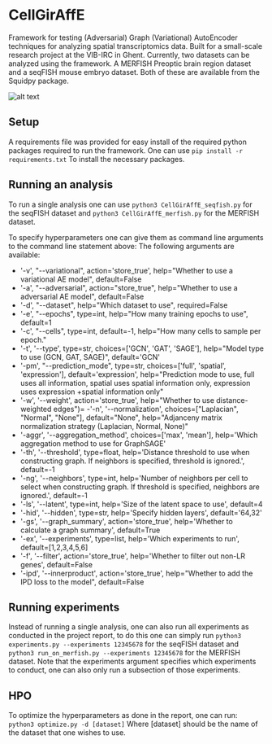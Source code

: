 # CellGirAffE
Framework for testing (Adversarial) Graph (Variational) AutoEncoder techniques for analyzing spatial transcriptomics data. Built for a small-scale research project at the VIB-IRC in Ghent. Currently, two datasets can be analyzed using the framework. A MERFISH Preoptic brain region dataset and a seqFISH mouse embryo dataset. Both of these are available from the Squidpy package.

![alt text](https://github.com/Sbrussee/CellGirAffE/edit/main/CellGirAffE_overview.png)

## Setup
A requirements file was provided for easy install of the required python packages required to run the framework. One can use
`pip install -r requirements.txt`
To install the necessary packages.

## Running an analysis
To run a single analysis one can use 
`python3 CellGirAffE_seqfish.py`
for the seqFISH dataset and
`python3 CellGirAffE_merfish.py`
for the MERFISH dataset.

To specify hyperparameters one can give them as command line arguments to the command line statement above:
The following arguments are available:
- '-v', "--variational", action='store_true', help="Whether to use a variational AE model", default=False
- '-a', "--adversarial", action="store_true", help="Whether to use a adversarial AE model", default=False
- '-d', "--dataset", help="Which dataset to use", required=False
- '-e', "--epochs", type=int, help="How many training epochs to use", default=1
- '-c', "--cells", type=int, default=-1,  help="How many cells to sample per epoch."
- '-t', '--type', type=str, choices=['GCN', 'GAT', 'SAGE'], help="Model type to use (GCN, GAT, SAGE)", default='GCN'
- '-pm', "--prediction_mode", type=str, choices=['full', 'spatial', 'expression'], default='expression', help="Prediction mode to use, full uses all information, spatial uses spatial information only, expression uses expression +spatial information only"
- '-w', '--weight', action='store_true', help="Whether to use distance-weighted edges")=
-'-n', '--normalization', choices=["Laplacian", "Normal", "None"], default="None", help="Adjanceny matrix normalization strategy (Laplacian, Normal, None)"
- '-aggr', '--aggregation_method', choices=['max', 'mean'], help='Which aggregation method to use for GraphSAGE'
- '-th', '--threshold', type=float, help='Distance threshold to use when constructing graph. If neighbors is specified, threshold is ignored.', default=-1
- '-ng', '--neighbors', type=int, help='Number of neighbors per cell to select when constructing graph. If threshold is specified, neighbors are ignored.', default=-1
- '-ls', '--latent', type=int, help='Size of the latent space to use', default=4
- '-hid', '--hidden', type=str, help='Specify hidden layers', default='64,32'
- '-gs', '--graph_summary', action='store_true', help='Whether to calculate a graph summary', default=True
- '-ex', '--experiments', type=list, help='Which experiments to run', default=[1,2,3,4,5,6]
- '-f', '--filter', action='store_true', help='Whether to filter out non-LR genes', default=False
- '-ipd', '--innerproduct', action='store_true', help="Whether to add the IPD loss to the model", default=False

## Running experiments
Instead of running a single analysis, one can also run all experiments as conducted in the project report, to do this one can simply run
`python3 experiments.py --experiments 12345678`
for the seqFISH dataset and
`python3 run_on_merfish.py --experiments 12345678`
for the MERFISH dataset. Note that the experiments argument specifies which experiments to conduct, one can also only run a subsection of those experiments.

## HPO
To optimize the hyperparameters as done in the report, one can run:
`python3 optimize.py -d [dataset]`
Where [dataset] should be the name of the dataset that one wishes to use.
